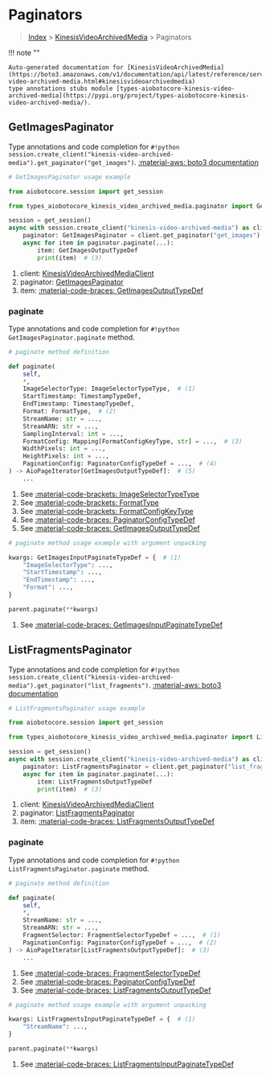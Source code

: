 # Paginators

> [Index](../README.md) > [KinesisVideoArchivedMedia](./README.md) > Paginators

!!! note ""

    Auto-generated documentation for [KinesisVideoArchivedMedia](https://boto3.amazonaws.com/v1/documentation/api/latest/reference/services/kinesis-video-archived-media.html#kinesisvideoarchivedmedia)
    type annotations stubs module [types-aiobotocore-kinesis-video-archived-media](https://pypi.org/project/types-aiobotocore-kinesis-video-archived-media/).

## GetImagesPaginator

Type annotations and code completion for `#!python session.create_client("kinesis-video-archived-media").get_paginator("get_images")`.
[:material-aws: boto3 documentation](https://boto3.amazonaws.com/v1/documentation/api/latest/reference/services/kinesis-video-archived-media/paginator/GetImages.html#KinesisVideoArchivedMedia.Paginator.GetImages)

```python
# GetImagesPaginator usage example

from aiobotocore.session import get_session

from types_aiobotocore_kinesis_video_archived_media.paginator import GetImagesPaginator

session = get_session()
async with session.create_client("kinesis-video-archived-media") as client:  # (1)
    paginator: GetImagesPaginator = client.get_paginator("get_images")  # (2)
    async for item in paginator.paginate(...):
        item: GetImagesOutputTypeDef
        print(item)  # (3)
```

1. client: [KinesisVideoArchivedMediaClient](./client.md)
2. paginator: [GetImagesPaginator](./paginators.md#getimagespaginator)
3. item: [:material-code-braces: GetImagesOutputTypeDef](./type_defs.md#getimagesoutputtypedef) 


### paginate

Type annotations and code completion for `#!python GetImagesPaginator.paginate` method.

```python
# paginate method definition

def paginate(
    self,
    *,
    ImageSelectorType: ImageSelectorTypeType,  # (1)
    StartTimestamp: TimestampTypeDef,
    EndTimestamp: TimestampTypeDef,
    Format: FormatType,  # (2)
    StreamName: str = ...,
    StreamARN: str = ...,
    SamplingInterval: int = ...,
    FormatConfig: Mapping[FormatConfigKeyType, str] = ...,  # (3)
    WidthPixels: int = ...,
    HeightPixels: int = ...,
    PaginationConfig: PaginatorConfigTypeDef = ...,  # (4)
) -> AioPageIterator[GetImagesOutputTypeDef]:  # (5)
    ...
```

1. See [:material-code-brackets: ImageSelectorTypeType](./literals.md#imageselectortypetype) 
2. See [:material-code-brackets: FormatType](./literals.md#formattype) 
3. See [:material-code-brackets: FormatConfigKeyType](./literals.md#formatconfigkeytype) 
4. See [:material-code-braces: PaginatorConfigTypeDef](./type_defs.md#paginatorconfigtypedef) 
5. See [:material-code-braces: GetImagesOutputTypeDef](./type_defs.md#getimagesoutputtypedef) 


```python
# paginate method usage example with argument unpacking

kwargs: GetImagesInputPaginateTypeDef = {  # (1)
    "ImageSelectorType": ...,
    "StartTimestamp": ...,
    "EndTimestamp": ...,
    "Format": ...,
}

parent.paginate(**kwargs)
```

1. See [:material-code-braces: GetImagesInputPaginateTypeDef](./type_defs.md#getimagesinputpaginatetypedef) 
## ListFragmentsPaginator

Type annotations and code completion for `#!python session.create_client("kinesis-video-archived-media").get_paginator("list_fragments")`.
[:material-aws: boto3 documentation](https://boto3.amazonaws.com/v1/documentation/api/latest/reference/services/kinesis-video-archived-media/paginator/ListFragments.html#KinesisVideoArchivedMedia.Paginator.ListFragments)

```python
# ListFragmentsPaginator usage example

from aiobotocore.session import get_session

from types_aiobotocore_kinesis_video_archived_media.paginator import ListFragmentsPaginator

session = get_session()
async with session.create_client("kinesis-video-archived-media") as client:  # (1)
    paginator: ListFragmentsPaginator = client.get_paginator("list_fragments")  # (2)
    async for item in paginator.paginate(...):
        item: ListFragmentsOutputTypeDef
        print(item)  # (3)
```

1. client: [KinesisVideoArchivedMediaClient](./client.md)
2. paginator: [ListFragmentsPaginator](./paginators.md#listfragmentspaginator)
3. item: [:material-code-braces: ListFragmentsOutputTypeDef](./type_defs.md#listfragmentsoutputtypedef) 


### paginate

Type annotations and code completion for `#!python ListFragmentsPaginator.paginate` method.

```python
# paginate method definition

def paginate(
    self,
    *,
    StreamName: str = ...,
    StreamARN: str = ...,
    FragmentSelector: FragmentSelectorTypeDef = ...,  # (1)
    PaginationConfig: PaginatorConfigTypeDef = ...,  # (2)
) -> AioPageIterator[ListFragmentsOutputTypeDef]:  # (3)
    ...
```

1. See [:material-code-braces: FragmentSelectorTypeDef](./type_defs.md#fragmentselectortypedef) 
2. See [:material-code-braces: PaginatorConfigTypeDef](./type_defs.md#paginatorconfigtypedef) 
3. See [:material-code-braces: ListFragmentsOutputTypeDef](./type_defs.md#listfragmentsoutputtypedef) 


```python
# paginate method usage example with argument unpacking

kwargs: ListFragmentsInputPaginateTypeDef = {  # (1)
    "StreamName": ...,
}

parent.paginate(**kwargs)
```

1. See [:material-code-braces: ListFragmentsInputPaginateTypeDef](./type_defs.md#listfragmentsinputpaginatetypedef) 
